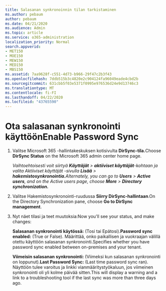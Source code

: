 ```yaml
---
title: Salasanan synkronoinnin tilan tarkistaminen
ms.author: pebaum
author: pebaum
ms.date: 04/21/2020
ms.audience: Admin
ms.topic: article
ms.service: o365-administration
localization_priority: Normal
search.appverid:
- MET150
- MOE150
- MEW150
- MED150
- MBS150
ms.assetid: 7aa9628f-c551-4d73-b966-29f47c2b3f43
ms.openlocfilehash: 7ddb515b3c4820e2c904124fa96049eade4cbd2b
ms.sourcegitcommit: 631cbb5f03e5371f0995e976536d24e9d13746c3
ms.translationtype: MT
ms.contentlocale: fi-FI
ms.lasthandoff: 04/22/2020
ms.locfileid: "43765590"
---
```

# <a name="enable-password-sync"></a><span data-ttu-id="79843-102">Ota salasanan synkronointi käyttöön</span><span class="sxs-lookup"><span data-stu-id="79843-102">Enable Password Sync</span></span>

1.  <span data-ttu-id="79843-103">Valitse Microsoft 365 -hallintakeskuksen kotisivulta **DirSync-tila.**</span><span class="sxs-lookup"><span data-stu-id="79843-103">Choose **DirSync Status** on the Microsoft 365 admin center home page.</span></span> 
    
     <span data-ttu-id="79843-104">*Vaihtoehtoisesti voit siirtyä **Käyttäjät** \> **aktiiviset käyttäjät**-kohtaan ja valita Aktiiviset käyttäjät -sivulla **Lisää** \> **hakemistosynkronointia.***</span><span class="sxs-lookup"><span data-stu-id="79843-104">*Alternately, you can go to **Users** \> **Active users**, and on the Active users page, choose **More** \> **Directory synchronization.***</span></span> 
    
2. <span data-ttu-id="79843-105">Valitse Hakemistosynkronointi-ruudussa **Siirry DirSync-hallintaan**.</span><span class="sxs-lookup"><span data-stu-id="79843-105">On the Directory Synchronization pane, choose **Go to DirSync management**.</span></span> 
    
3. <span data-ttu-id="79843-106">Nyt näet tilasi ja teet muutoksia:</span><span class="sxs-lookup"><span data-stu-id="79843-106">Now you'll see your status, and make changes:</span></span>
    
    <span data-ttu-id="79843-107">**Salasanan synkronointi käytössä:** (Tosi tai Epätosi).</span><span class="sxs-lookup"><span data-stu-id="79843-107">**Password sync enabled:** (True or False).</span></span> <span data-ttu-id="79843-108">Määrittää, onko paikallisen ja vuokraajan välillä otettu käyttöön salasanan synkronointi.</span><span class="sxs-lookup"><span data-stu-id="79843-108">Specifies whether you have password sync enabled between on-premises and your tenant.</span></span> 
    
    <span data-ttu-id="79843-109">**Viimeisin salasanan synkronointi:** (Viimeksi kun salasanan synkronointi on loppunut).</span><span class="sxs-lookup"><span data-stu-id="79843-109">**Last Password Sync:** (Last time password sync ran).</span></span> <span data-ttu-id="79843-110">Näyttöön tulee varoitus ja linkki vianmääritystyökaluun, jos viimeinen synkronointi oli yli kolme päivää sitten.</span><span class="sxs-lookup"><span data-stu-id="79843-110">This will display a warning and a link to a troubleshooting tool if the last sync was more than three days ago.</span></span> 
    

